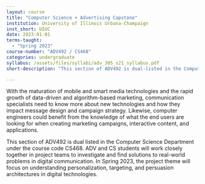 ```yaml
---
layout: course
title: "Computer Science + Advertising Capstone"
institution: University of Illinois Urbana-Champaign
inst_short: UIUC
date: 2023-01-01
terms-taught: 
  - "Spring 2023"
course-number: "ADV492 / CS468"
categories: undergraduate
syllabus: /assets/files/syllabi/adv_305_s21_syllabus.pdf
short-description: "This section of ADV492 is dual-listed in the Computer Science Department under the course code CS468. ADV and CS students will work closely together in project teams to investigate and find solutions to real-world problems in digital communication. In Spring 2023, the project theme focused on understanding personalization, targeting, and persuasion architectures in digital technologies."

---
```


With the maturation of mobile and smart media technologies and the rapid growth of data-driven and algorithm-based marketing, communication specialists need to know more about new technologies and how they impact message design and campaign strategy. Likewise, computer engineers could benefit from the knowledge of what the end users are looking for when creating marketing campaigns, interactive content, and applications.

This section of ADV492 is dual listed in the Computer Science Department under the course code CS468. ADV and CS students will work closely together in project teams to investigate and find solutions to real-world problems in digital communication. In Spring 2023, the project theme will focus on understanding personalization, targeting, and persuasion architectures in digital technologies.